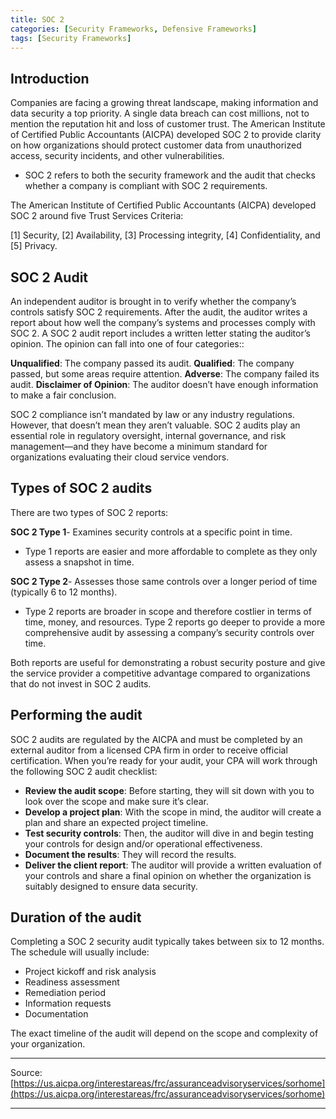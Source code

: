 ```yaml
---
title: SOC 2
categories: [Security Frameworks, Defensive Frameworks]
tags: [Security Frameworks]
---
```

## Introduction

Companies are facing a growing threat landscape, making information and data security a top priority. A single data breach can cost millions, not to mention the reputation hit and loss of customer trust. The American Institute of Certified Public Accountants (AICPA) developed SOC 2 to provide clarity on how organizations should protect customer data from unauthorized access, security incidents, and other vulnerabilities. 

- SOC 2 refers to both the security framework and the audit that checks whether a company is compliant with SOC 2 requirements.

The American Institute of Certified Public Accountants (AICPA) developed SOC 2 around five Trust Services Criteria: 

[1] Security, [2] Availability, [3] Processing integrity, [4] Confidentiality, and [5] Privacy.

## SOC 2 Audit

An independent auditor is brought in to verify whether the company’s controls satisfy SOC 2 requirements. After the audit, the auditor writes a report about how well the company’s systems and processes comply with SOC 2. A SOC 2 audit report includes a written letter stating the auditor’s opinion. The opinion can fall into one of four categories::

**Unqualified**: The company passed its audit.
**Qualified**: The company passed, but some areas require attention.
**Adverse**: The company failed its audit.
**Disclaimer of Opinion**: The auditor doesn’t have enough information to make a fair conclusion.

SOC 2 compliance isn’t mandated by law or any industry regulations. However, that doesn’t mean they aren’t valuable. SOC 2 audits play an essential role in regulatory oversight, internal governance, and risk management—and they have become a minimum standard for organizations evaluating their cloud service vendors.

## Types of SOC 2 audits

There are two types of SOC 2 reports:

**SOC 2 Type 1**- Examines security controls at a specific point in time.

- Type 1 reports are easier and more affordable to complete as they only assess a snapshot in time.

**SOC 2 Type 2**- Assesses those same controls over a longer period of time (typically 6 to 12 months).

- Type 2 reports are broader in scope and therefore costlier in terms of time, money, and resources. Type 2 reports go deeper to provide a more comprehensive audit by assessing a company’s security controls over time.

Both reports are useful for demonstrating a robust security posture and give the service provider a competitive advantage compared to organizations that do not invest in SOC 2 audits.

## Performing the audit

SOC 2 audits are regulated by the AICPA and must be completed by an external auditor from a licensed CPA firm in order to receive official certification. When you’re ready for your audit, your CPA will work through the following SOC 2 audit checklist:

- **Review the audit scope**: Before starting, they will sit down with you to look over the scope and make sure it’s clear.
- **Develop a project plan**: With the scope in mind, the auditor will create a plan and share an expected project timeline.
- **Test security controls**: Then, the auditor will dive in and begin testing your controls for design and/or operational effectiveness.
- **Document the results**: They will record the results.
- **Deliver the client report**: The auditor will provide a written evaluation of your controls and share a final opinion on whether the organization is suitably designed to ensure data security.

## Duration of the audit

Completing a SOC 2 security audit typically takes between six to 12 months. The schedule will usually include:

- Project kickoff and risk analysis
- Readiness assessment
- Remediation period
- Information requests
- Documentation

The exact timeline of the audit will depend on the scope and complexity of your organization.

---

Source: [https://us.aicpa.org/interestareas/frc/assuranceadvisoryservices/sorhome](https://us.aicpa.org/interestareas/frc/assuranceadvisoryservices/sorhome)

---
